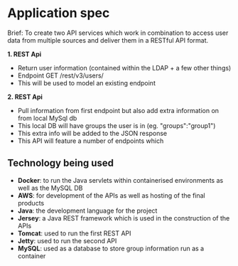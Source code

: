# Application spec

Brief: To create two API services which work in combination to access user data from multiple sources and deliver them in a RESTful API format.

**1. REST Api**
- Return user information (contained within the LDAP + a few other things)
- Endpoint GET /rest/v3/users/<DN>
- This will be used to model an existing endpoint

**2. REST Api**
- Pull information from first endpoint but also add extra information on from local MySql db
- This local DB will have groups the user is in (eg. "groups":"group1")
- This extra info will be added to the JSON response
- This API will feature a number of endpoints which 


## Technology being used
- **Docker**: to run the Java servlets within containerised environments as well as the MySQL DB
- **AWS**: for development of the APIs as well as hosting of the final products
- **Java**: the development language for the project
- **Jersey**: a Java REST framework which is used in the construction of the APIs
- **Tomcat**: used to run the first REST API
- **Jetty**: used to run the second API
- **MySQL**: used as a database to store group information run as a container
